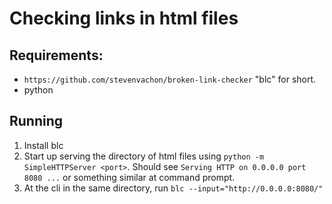 # Checking links in html files

## Requirements:

* `https://github.com/stevenvachon/broken-link-checker` "blc" for short.
* python

## Running

1. Install blc
2. Start up serving the directory of html files using `python -m SimpleHTTPServer <port>`. Should see `Serving HTTP on 0.0.0.0 port 8080 ...` or something similar at command prompt.
3. At the cli in the same directory, run `blc --input="http://0.0.0.0:8080/"`


